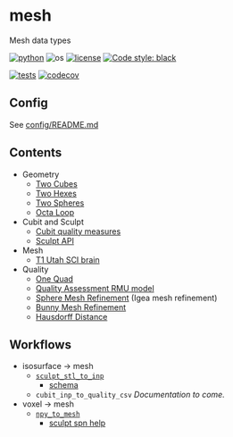 # mesh

Mesh data types

[![python](https://img.shields.io/badge/python-3.11-blue.svg)](https://www.python.org/)
![os](https://img.shields.io/badge/os-ubuntu%20|%20macos%20|%20windows-blue.svg)
[![license](https://img.shields.io/badge/license-MIT-green.svg)](https://github.com/sandialabs/sibl#license) 
[![Code style: black](https://img.shields.io/badge/code%20style-black-000000.svg)](https://github.com/psf/black)

[![tests](https://github.com/autotwin/mesh/workflows/tests/badge.svg)](https://github.com/autotwin/mesh/actions) [![codecov](https://codecov.io/gh/autotwin/mesh/branch/main/graph/badge.svg?token=XY0UAVX3OD)](https://codecov.io/gh/autotwin/mesh)

## Config

See [config/README.md](config/README.md)

## Contents

* Geometry
  * [Two Cubes](doc/two_cubes/README.md)
  * [Two Hexes](doc/two_hexes/README.md)
  * [Two Spheres](doc/two_spheres/README.md)
  * [Octa Loop](doc/octa_loop.md)
* Cubit and Sculpt
  * [Cubit quality measures](doc/introduction.md)
  * [Sculpt API](doc/sculpt-api.md)
* Mesh
  * [T1 Utah SCI brain](doc/T1_Utah_SCI_brain/README.md)
* Quality
  * [One Quad](doc/one_quad/README.md)
  * [Quality Assessment RMU model](doc/RMU_all_hex_dec/README.md)
  * [Sphere Mesh Refinement](doc/sphere_mesh_refinement.md) (Igea mesh refinement)
  * [Bunny Mesh Refinement](doc/bunny_mesh_refinement.md)
  * [Hausdorff Distance](doc/hausdorff_distance.md)

## Workflows

* isosurface -> mesh
  * [`sculpt_stl_to_inp`](doc/README.md)
    * [schema](doc/sculpt_stl_to_inp_schema.md)
  * `cubit_inp_to_quality_csv` *Documentation to come.*
* voxel -> mesh
  * [`npy_to_mesh`](doc/npy_to_mesh.md)
    * [sculpt spn help](doc/sculpt_spn_help.md)
